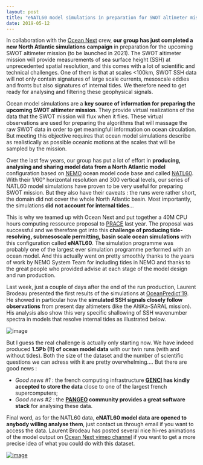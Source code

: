 ```yaml
---
layout: post
title: "eNATL60 model simulations in preparation for SWOT altimeter mission."
date: 2019-05-12
---
```



In collaboration with the [Ocean Next](http://ocean-next.fr) crew, **our group has just completed a new North Atlantic simulations campaign** in preparation for the upcoming SWOT altimeter mission (to be launched in 2021). 
The SWOT altimeter mission will provide measurements of sea surface height (SSH) at unprecedented spatial resolution, and this comes with a lot of scientific and technical challenges. One of them is that at scales <100km, SWOT SSH data will not only contain signatures of large scale currents, mesoscale eddies and fronts but also signatures of internal tides. We therefore need to get ready for analysing and filtering these geophysical signals.   

Ocean model simulations are a **key source of information for preparing the upcoming SWOT altimeter mission**. They provide virtual realizations of the data that the SWOT mission will flux when it flies. These virtual observations are used for preparing the algorithms that will massage the raw SWOT data in order to get meaningfull information on ocean circulation. But meeting this objective requires that ocean model simulations describe as realistically as possible oceanic motions at the scales that will be sampled by the mission. 

Over the last few years, our group has put a lot of effort in **producing, analysing and sharing model data from a North Atlantic model** configuration based on [NEMO](https://www.nemo-ocean.eu/) ocean model code base and called [NATL60](https://meom-group.github.io/swot-natl60/). With their 1/60° horizontal resolution and 300 vertical levels, our series of NATL60 model simulations have proven to be very useful for preparing SWOT mission. But they also have their caveats : the runs were rather short, the domain did not cover the whole North Atlantic basin. Most importantly, the simulations **did not account for internal tides**...  

This is why we teamed up with Ocean Next and put together a 40M CPU hours computing ressource proposal to [PRACE](http://www.prace-ri.eu) last year. The proposal was successful and we therefore got into this **challenge of producing tide-resolving, submesoscale permitting, basin scale ocean simulations** with this configuration called **eNATL60**. The simulation programme was probably one of the largest ever simulation programme performed with an ocean model. And this actually went on pretty smoothly thanks to the years of work by NEMO System Team for including tides in NEMO and thanks to the great people who provided advise at each stage of the model design and run production.  

Last week, just a couple of days after the end of the run production, Laurent Brodeau presented the first results of the simulations at [OceanPredict'19](http://oceanpredict19.org/). He showed in particular how the **simulated SSH signals closely follow observations** from present day altimeters (like the AltiKa-SARAL mission). His analysis also show this very specific shallowing of SSH wavenumber spectra in models that resolve internal tides as illustrated below.    

![image]({{site.baseurl}}/img/image_com_PSD_SSH_Azores_season.png "eNATL60 comparison with AltiKa-SARAL altimeter data")

But I guess the real challenge is actually only starting now. We have indeed produced **1.5Pb (!!) of ocean model data** with our twin runs (with and without tides). Both the size of the dataset and the number of scientific questions we can adress with it are pretty overwhelming.... But there are good news : 

 - *Good news #1* :  the french computing infrastructure **[GENCI](http://www.genci.fr) has kindly accepted to store the data** close to one of the largest french supercomputers; 
 - *Good news #2* : the **[PANGEO](https://pangeo.io/) community provides a great software stack** for analysing these data.  


Final word, as for the NATL60 data, **eNATL60 model data are opened to anybody willing analyse them**, just contact us through email if you want to access the data. Laurent Brodeau has posted several nice hi-res animations of the model output on [Ocean Next vimeo channel](https://vimeo.com/oceannext) if you want to get a more precise idea of what you could do with this dataset.   

[![image]({{site.baseurl}}/img/vimeo-channel-oceannext.png "eNATL60 videos on vimeo")](https://vimeo.com/oceannext)







